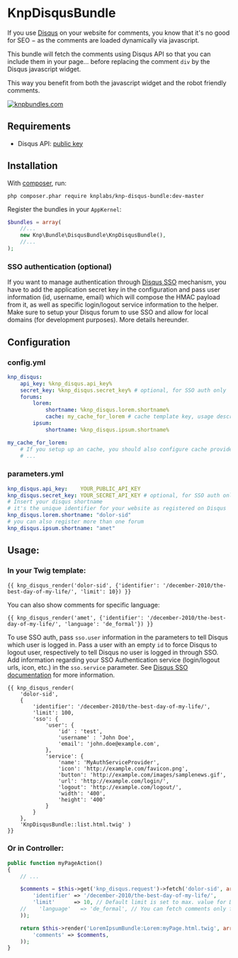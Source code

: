 # KnpDisqusBundle

If you use [Disqus](http://disqus.com) on your website for comments, you know that it's no good for SEO − as the comments are loaded dynamically via javascript.

This bundle will fetch the comments using Disqus API so that you can include them in your page… before replacing the comment `div` by the Disqus javascript widget.

This way you benefit from both the javascript widget and the robot friendly comments.

[![knpbundles.com](http://knpbundles.com/KnpLabs/KnpDisqusBundle/badge-short)](http://knpbundles.com/KnpLabs/KnpDisqusBundle)

## Requirements

* Disqus API: [public key](http://disqus.com/api/applications/register/)

## Installation

With [composer](http://packagist.org), run:

    php composer.phar require knplabs/knp-disqus-bundle:dev-master

Register the bundles in your `AppKernel`:

```php
$bundles = array(
    //...
    new Knp\Bundle\DisqusBundle\KnpDisqusBundle(),
    //...
);
```

### SSO authentication (optional)

If you want to manage authentication through [Disqus SSO](http://docs.disqus.com/developers/sso/) mechanism, you have to add the application secret key in the configuration and pass user information (id, username, email) which will compose the HMAC payload from it, as well as specific login/logout service information to the helper. Make sure to setup your Disqus forum to use SSO and allow for local domains (for development purposes). More details hereunder.

## Configuration

### config.yml

```yaml
knp_disqus:
    api_key: %knp_disqus.api_key%
    secret_key: %knp_disqus.secret_key% # optional, for SSO auth only
    forums:
        lorem:
            shortname: %knp_disqus.lorem.shortname%
            cache: my_cache_for_lorem # cache template key, usage described below
        ipsum:
            shortname: %knp_disqus.ipsum.shortname%

my_cache_for_lorem:
    # If you setup up an cache, you should also configure cache provider, which will be used automatically
    # ...
```

### parameters.yml

```yaml
knp_disqus.api_key:    YOUR_PUBLIC_API_KEY
knp_disqus.secret_key: YOUR_SECRET_API_KEY # optional, for SSO auth only
# Insert your disqus shortname
# it's the unique identifier for your website as registered on Disqus
knp_disqus.lorem.shortname: "dolor-sid"
# you can also register more than one forum
knp_disqus.ipsum.shortname: "amet"
```

## Usage:

### In your Twig template:

```jinja
{{ knp_disqus_render('dolor-sid', {'identifier': '/december-2010/the-best-day-of-my-life/', 'limit': 10}) }}
```

You can also show comments for specific language:

```jinja
{{ knp_disqus_render('amet', {'identifier': '/december-2010/the-best-day-of-my-life/', 'language': 'de_formal'}) }}
```

To use SSO auth, pass ``sso.user`` information in the parameters to tell Disqus which user is logged in. Pass a user with an empty ``id`` to force Disqus to logout user, respectively to tell Disqus no user is logged in through SSO. Add information regarding your SSO Authentication service (login/logout urls, icon, etc.) in the ``sso.service`` parameter. See [Disqus SSO documentation](http://docs.disqus.com/developers/sso/) for more information.

```jinja
{{ knp_disqus_render(
    'dolor-sid',
    {
        'identifier': '/december-2010/the-best-day-of-my-life/',
        'limit': 100,
        'sso': {
            'user': {
                'id' : 'test',
                'username' : 'John Doe',
                'email': 'john.doe@example.com',
            },
            'service': {
                'name': 'MyAuthServiceProvider',
                'icon': 'http://example.com/favicon.png',
                'button': 'http://example.com/images/samplenews.gif',
                'url': 'http://example.com/login/',
                'logout': 'http://example.com/logout/',
                'width': '400',
                'height': '400'
            }
        }
    },
    'KnpDisqusBundle::list.html.twig' )
}}
```

### Or in Controller:

```php
public function myPageAction()
{
    // ...

    $comments = $this->get('knp_disqus.request')->fetch('dolor-sid', array(
        'identifier' => '/december-2010/the-best-day-of-my-life/',
        'limit'      => 10, // Default limit is set to max. value for Disqus (100 entries)
    //    'language'   => 'de_formal', // You can fetch comments only for specific language
    ));

    return $this->render('LoremIpsumBundle:Lorem:myPage.html.twig', array(
        'comments' => $comments,
    ));
}
```
